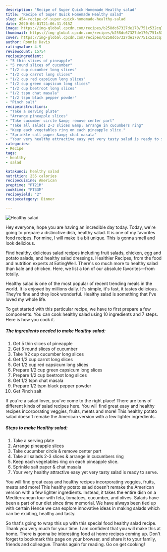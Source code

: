 ```yaml
---
description: "Recipe of Super Quick Homemade Healthy salad"
title: "Recipe of Super Quick Homemade Healthy salad"
slug: 454-recipe-of-super-quick-homemade-healthy-salad
date: 2020-06-01T21:06:31.915Z
image: https://img-global.cpcdn.com/recipes/b258dc67327de170/751x532cq70/healthy-salad-recipe-main-photo.jpg
thumbnail: https://img-global.cpcdn.com/recipes/b258dc67327de170/751x532cq70/healthy-salad-recipe-main-photo.jpg
cover: https://img-global.cpcdn.com/recipes/b258dc67327de170/751x532cq70/healthy-salad-recipe-main-photo.jpg
author: Ronnie Davis
ratingvalue: 4.9
reviewcount: 15754
recipeingredient:
- "5 thin slices of pineapple"
- "5 round slices of cucumber"
- "1/2 cup cucumber long slices"
- "1/2 cup carrot long slices"
- "1/2 cup red capsicum long slices"
- "1/2 cup green capsicum long slices"
- "1/2 cup beetroot long slices"
- "1/2 tspn chat masala"
- "1/2 tspn black pepper powder"
- "Pinch salt"
recipeinstructions:
- "Take a serving plate"
- "Arrange pineapple slices"
- "Take cucumber circle &amp; remove center part"
- "Take all salads 2-3 slices &amp; arrange in cucumbers ring"
- "Keep each vegetables ring on each pineapple slice."
- "Sprinkle salt paper &amp; chat masala"
- "Your very healthy attractive easy yet very tasty salad is ready to serve."
categories:
- Recipe
tags:
- healthy
- salad

katakunci: healthy salad 
nutrition: 255 calories
recipecuisine: American
preptime: "PT21M"
cooktime: "PT33M"
recipeyield: "2"
recipecategory: Dinner

---
```



![Healthy salad](https://img-global.cpcdn.com/recipes/b258dc67327de170/751x532cq70/healthy-salad-recipe-main-photo.jpg)

Hey everyone, hope you are having an incredible day today. Today, we're going to prepare a distinctive dish, healthy salad. It is one of my favorites food recipes. For mine, I will make it a bit unique. This is gonna smell and look delicious.

Find healthy, delicious salad recipes including fruit salads, chicken, egg and potato salads, and healthy salad dressings. Healthier Recipes, from the food and nutrition experts at EatingWell. There&#39;s so much more to healthy salad than kale and chicken. Here, we list a ton of our absolute favorites—from totally.

Healthy salad is one of the most popular of recent trending meals in the world. It is enjoyed by millions daily. It's simple, it's fast, it tastes delicious. They're fine and they look wonderful. Healthy salad is something that I've loved my whole life.


To get started with this particular recipe, we have to first prepare a few components. You can cook healthy salad using 10 ingredients and 7 steps. Here is how you cook it.

<!--inarticleads1-->

##### The ingredients needed to make Healthy salad:

1. Get 5 thin slices of pineapple
1. Get 5 round slices of cucumber
1. Take 1/2 cup cucumber long slices
1. Get 1/2 cup carrot long slices
1. Get 1/2 cup red capsicum long slices
1. Prepare 1/2 cup green capsicum long slices
1. Prepare 1/2 cup beetroot long slices
1. Get 1/2 tspn chat masala
1. Prepare 1/2 tspn black pepper powder
1. Get Pinch salt


If you&#39;re a salad lover, you&#39;ve come to the right place! There are tons of different kinds of salad recipes here. You will find great easy and healthy recipes incorporating veggies, fruits, meats and more! This healthy potato salad doesn&#39;t remake the American version with a few lighter ingredients. 

<!--inarticleads2-->

##### Steps to make Healthy salad:

1. Take a serving plate
1. Arrange pineapple slices
1. Take cucumber circle &amp; remove center part
1. Take all salads 2-3 slices &amp; arrange in cucumbers ring
1. Keep each vegetables ring on each pineapple slice.
1. Sprinkle salt paper &amp; chat masala
1. Your very healthy attractive easy yet very tasty salad is ready to serve.


You will find great easy and healthy recipes incorporating veggies, fruits, meats and more! This healthy potato salad doesn&#39;t remake the American version with a few lighter ingredients. Instead, it takes the entire dish on a Mediterranean tour with feta, tomatoes, cucumber, and olives. Salads have been a part of our diet since time memorial. We have always been tied up with certain Hence we can explore innovative ideas in making salads which can be exciting, healthy and tasty. 

So that's going to wrap this up with this special food healthy salad recipe. Thank you very much for your time. I am confident that you will make this at home. There is gonna be interesting food at home recipes coming up. Don't forget to bookmark this page on your browser, and share it to your family, friends and colleague. Thanks again for reading. Go on get cooking!

